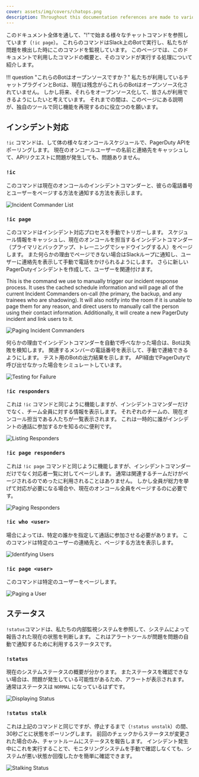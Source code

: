 ```yaml
---
cover: assets/img/covers/chatops.png
description: Throughout this documentation references are made to various chat commands, all starting with an exclamation (e.g. 'ic page'). We have bots running in our Slack rooms which watch for these commands and execute various actions for us when they're detected. This page gives an overview of the commands we've referenced in this documentation, and what they do behind the scenes.
---
```


このドキュメント全体を通して、"!"で始まる様々なチャットコマンドを参照しています（`!ic page`）。
これらのコマンドはSlack上のBotで実行し、私たちが問題を検出した時にこのコマンドを監視しています。
このページでは、このドキュメントで利用したコマンドの概要と、そのコマンドが実行する処理について紹介します。

!!! question "これらのBotはオープンソースですか？"
    私たちが利用しているチャットプラグインとBotは、現在は残念がらこれらのBotはオープンソース化されていません。
    しかし将来、それらをオープンソース化して、皆さんが利用できるようにしたいと考えています。
    それまでの間は、このページにある説明が、独自のツールで同じ機能を再現するのに役立つのを願います。

## インシデント対応

`!ic` コマンドは、して体の様々なオンコールスケジュールで、PagerDuty APIをポーリングします。
現在のオンコールユーザーの名前と連絡先をキャッシュして、APIリクエストに問題が発生しても、問題ありません。


### `!ic`

このコマンドは現在のオンコールのインシデントコマンダーと、彼らの電話番号とユーザーをページする方法を通知する方法を表示します。

![Incident Commander List](../assets/img/chatops/ic.png)

### `!ic page`

このコマンドはインシデント対応プロセスを手動でトリガーします。
スケジュール情報をキャッシュし、現在のオンコールを担当するインシデントコマンダー（プライマリとバックアップ、トレーニングでシャドウイングする人）をページします。
また何らかの理由でページできない場合はSlackループに通知し、ユーザーに連絡先を表示して手動で電話をかけられるようにします。
さらに新しいPagerDutyインシデントを作成して、ユーザーを関連付けます。

This is the command we use to manually trigger our incident response process.
It uses the cached schedule information and will page all of the current
Incident Commanders on-call (the primary, the backup, and any trainees who are
shadowing). It will also notify into the room if it is unable to page them for
any reason, and direct users to manually call the person using their contact
information. Additionally, it will create a new PagerDuty incident and link
users to it.

![Paging Incident Commanders](../assets/img/chatops/ic_page.png)

何らかの理由でインシデントコマンダーを自動で呼べなかった場合は、Botは失敗を検知します。
関連するメンバーの電話番号を表示して、手動で連絡できるようにします。
テスト用のBotの出力結果を示します。
API経由でPagerDutyで呼び出せなかった場合をシミュレートしています。

![Testing for Failure](../assets/img/chatops/test_for_failure.png)

### `!ic responders`

これは `!ic` コマンドと同じように機能しますが、インシデントコマンダーだけでなく、チーム全員に対する情報を表示します。
それぞれのチームの、現在オンコール担当である人たちが一覧表示されます。
これは一時的に誰がインシデントの通話に参加するかを知るのに便利です。

![Listing Responders](../assets/img/chatops/ic_responders.png)

### `!ic page responders`

これは `!ic page` コマンドと同じように機能しますが、インシデントコマンダーだけでなく対応者一覧に対してページします。
通常は関連するチームだけがページされるのでめったに利用されることはありません。
しかし全員が総力を挙げて対応が必要になる場合や、現在のオンコール全員をページするのに必要です。

![Paging Responders](../assets/img/chatops/ic_page_responders.png)

### `!ic who <user>`

場合によっては、特定の誰かを指定して通話に参加させる必要があります。
このコマンドは特定のユーザーの連絡先と、ページする方法を表示します。

![Identifying Users](../assets/img/chatops/ic_who_rich.png)

### `!ic page <user>`

このコマンドは特定のユーザーをページします。

![Paging a User](../assets/img/chatops/ic_page_rich.png)

## ステータス

`!status`コマンドは、私たちの内部監視システムを参照して、システムによって報告された現在の状態を判断します。
これはアラートツールが問題を問題の自動で通知するために利用するステータスです。

### `!status`

現在のシステムステータスの概要が分かります。
またステータスを確認できない場合は、問題が発生している可能性があるため、アラートが表示されます。
通常はステータスは `NORMAL` になっているはずです。

![Displaying Status](../assets/img/chatops/status.png)

### `!status stalk`

これは上記のコマンドと同じですが、停止するまで（`!status unstalk`）の間、30秒ごとに状態をポーリングします。
前回のチェックからステータスが変更された場合のみ、チャットルームにステータスを報告します。
インシデント発生中にこれを実行することで、モニタリングシステムを手動で確認しなくても、システムが悪い状態か回復したかを簡単に確認できます。

![Stalking Status](../assets/img/chatops/status_stalk.png)
